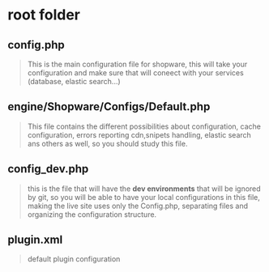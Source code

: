 
# root folder
## config.php
> This is the main configuration file for shopware, this will take your configuration and make sure that will coneect with your services (database, elastic search...)

## engine/Shopware/Configs/Default.php
> This file contains the different possibilities about configuration, cache configuration, errors reporting cdn,snipets handling, elastic search ans others as well, so you should study this file.

## config_dev.php
> this is the file that will have the **dev environments** that will be ignored by git, so you will be able to have your local configurations in this file, making the live site uses only the Config.php, separating files and organizing the configuration structure.

## plugin.xml
> default plugin configuration

